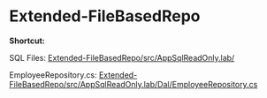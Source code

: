 # Extended-FileBasedRepo
 
**Shortcut:**

SQL Files: [Extended-FileBasedRepo/src/AppSqlReadOnly.lab/](https://github.com/DatabaseDropper/Extended-FileBasedRepo/tree/main/src/AppSqlReadOnly.lab)

EmployeeRepository.cs: [ Extended-FileBasedRepo/src/AppSqlReadOnly.lab/Dal/EmployeeRepository.cs](https://github.com/DatabaseDropper/Extended-FileBasedRepo/blob/main/src/AppSqlReadOnly.lab/Dal/EmployeeRepository.cs)